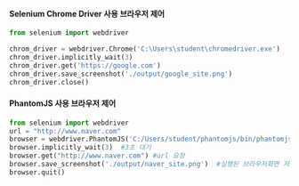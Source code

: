 #### Selenium Chrome Driver 사용 브라우저 제어

```python
from selenium import webdriver 

chrom_driver = webdriver.Chrome('C:\Users\student\chromedriver.exe')
chrom_driver.implicitly_wait(3)
chrom_driver.get('https://google.com')
chrom_driver.save_screenshot('./output/google_site.png')
chrom_driver.close()
```



#### PhantomJS 사용 브라우저 제어 

```python
from selenium import webdriver
url = "http://www.naver.com"
browser = webdriver.PhantomJS('C:/Users/student/phantomjs/bin/phantomjs.exe')
browser.implicitly_wait(3)  #3초 대기
browser.get("http://www.naver.com") #url 요청
browser.save_screenshot('./output/naver_site.png')  #실행된 브라우저화면 저장
browser.quit()

```



